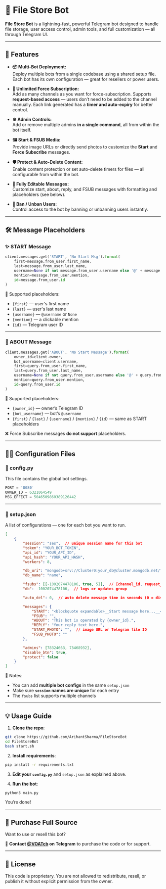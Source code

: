 # 📁 File Store Bot

**File Store Bot** is a lightning-fast, powerful Telegram bot designed to handle file storage, user access control, admin tools, and full customization — all through Telegram UI.

---

## 🚀 Features

- **📦 Multi-Bot Deployment:**  
  Deploy multiple bots from a single codebase using a shared setup file. Each bot has its own configuration — great for resellers or power users.

- **📨 Unlimited Force Subscription:**  
  Add as many channels as you want for force-subscription. Supports **request-based access** — users don’t need to be added to the channel manually. Each link generated has a **timer and auto-expiry** for better control.

- **⚙️ Admin Controls:**  
  Add or remove multiple admins **in a single command**, all from within the bot itself.

- **🖼️ Start & FSUB Media:**  
  Provide image URLs or directly send photos to customize the **Start** and **Force Subscribe** messages.

- **🛡️ Protect & Auto-Delete Content:**  
  Enable content protection or set auto-delete timers for files — all configurable from within the bot.

- **💬 Fully Editable Messages:**  
  Customize start, about, reply, and FSUB messages with formatting and placeholders (see below).

- **🚫 Ban / Unban Users:**  
  Control access to the bot by banning or unbanning users instantly.

---

## 🛠️ Message Placeholders

### ✨ START Message

```python
client.messages.get('START', 'No Start Msg').format(
    first=message.from_user.first_name,
    last=message.from_user.last_name,
    username=None if not message.from_user.username else '@' + message.from_user.username,
    mention=message.from_user.mention,
    id=message.from_user.id
)
```

📌 Supported placeholders:
- `{first}` — user's first name  
- `{last}` — user's last name  
- `{username}` — `@username` or `None`  
- `{mention}` — a clickable mention  
- `{id}` — Telegram user ID  

---

### 🧾 ABOUT Message

```python
client.messages.get('ABOUT', 'No Start Message').format(
    owner_id=client.owner,
    bot_username=client.username,
    first=query.from_user.first_name,
    last=query.from_user.last_name,
    username=None if not query.from_user.username else '@' + query.from_user.username,
    mention=query.from_user.mention,
    id=query.from_user.id
)
```

📌 Supported placeholders:
- `{owner_id}` — owner’s Telegram ID  
- `{bot_username}` — bot’s `@username`  
- `{first}` / `{last}` / `{username}` / `{mention}` / `{id}` — same as START placeholders  

❌ Force Subscribe messages **do not support** placeholders.

---

## 🧑‍💻 Configuration Files

### 📄 config.py

This file contains the global bot settings.

```python
PORT = '8080'
OWNER_ID = 6321064549
MSG_EFFECT = 5046509860389126442
```

---

### 📁 setup.json

A list of configurations — one for each bot you want to run.

```json
[
    {
        "session": "ses",  // unique session name for this bot
        "token": "YOUR_BOT_TOKEN",
        "api_id": "YOUR_API_ID",
        "api_hash": "YOUR_API_HASH",
        "workers": 8,

        "db_uri": "mongodb+srv://Cluster0:your_db@cluster.mongodb.net/?retryWrites=true&w=majority",
        "db_name": "name",

        "fsubs": [[-1002074478106, true, 5]],  // [channel_id, request_enabled, link_expiry_in_minutes]
        "db": -1002074478106,  // logs or updates group

        "auto_del": 0,  // auto delete message time in seconds (0 = disabled)

        "messages": {
            "START": "<blockquote expandable>__Start message here...__</blockquote>",
            "FSUB": "",
            "ABOUT": "This bot is operated by {owner_id}.",
            "REPLY": "Your reply text here.",
            "START_PHOTO": "",  // image URL or Telegram file ID
            "FSUB_PHOTO": ""
        },

        "admins": [78324663, 73468932],
        "disable_btn": true,
        "protect": false
    }
]
```

📝 Notes:
- You can add **multiple bot configs** in the same `setup.json`
- Make sure **`session` names are unique** for each entry
- The `fsubs` list supports multiple channels

---

## 💡 Usage Guide

1. **Clone the repo**:

```bash
git clone https://github.com/ArihantSharma/FileStoreBot
cd FileStoreBot
bash start.sh
```

2. **Install requirements**:

```bash
pip install -r requirements.txt
```

3. **Edit your `config.py`** and `setup.json` as explained above.

4. **Run the bot**:

```bash
python3 main.py
```

You’re done!

---

## 🛒 Purchase Full Source

Want to use or resell this bot?

📩 **Contact [@VOATcb](https://t.me/VOATcb) on Telegram** to purchase the code or for support.

---

## 📜 License

This code is proprietary. You are not allowed to redistribute, resell, or publish it without explicit permission from the owner.

